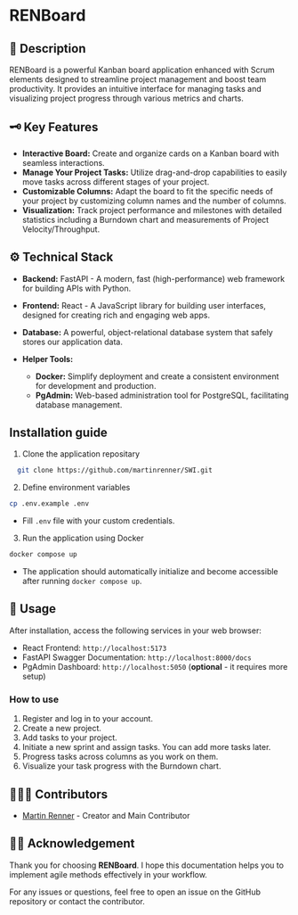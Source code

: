 # RENBoard

## 📖 Description

RENBoard is a powerful Kanban board application enhanced with Scrum elements designed to streamline project management and boost team productivity. It provides an intuitive interface for managing tasks and visualizing project progress through various metrics and charts.

## 🗝️ Key Features

- **Interactive Board:** Create and organize cards on a Kanban board with seamless interactions.
- **Manage Your Project Tasks:** Utilize drag-and-drop capabilities to easily move tasks across different stages of your project.
- **Customizable Columns:** Adapt the board to fit the specific needs of your project by customizing column names and the number of columns.
- **Visualization:** Track project performance and milestones with detailed statistics including a Burndown chart and measurements of Project Velocity/Throughput.

## ⚙️ Technical Stack

- **Backend:** FastAPI - A modern, fast (high-performance) web framework for building APIs with Python.
- **Frontend:** React - A JavaScript library for building user interfaces, designed for creating rich and engaging web apps.
- **Database:** A powerful, object-relational database system that safely stores our application data.

- **Helper Tools:**
    - **Docker:** Simplify deployment and create a consistent environment for development and production.
    - **PgAdmin:** Web-based administration tool for PostgreSQL, facilitating database management.

## Installation guide

1. Clone the application repositary

 ```bash
   git clone https://github.com/martinrenner/SWI.git
```

2. Define environment variables

```bash
cp .env.example .env
```

- Fill `.env` file with your custom credentials.

3. Run the application using Docker

```bash
docker compose up
```

- The application should automatically initialize and become accessible after running `docker compose up`.

## 🚀 Usage

After installation, access the following services in your web browser:

- React Frontend: `http://localhost:5173`
- FastAPI Swagger Documentation: `http://localhost:8000/docs`
- PgAdmin Dashboard: `http://localhost:5050` (**optional** - it requires more setup)


### How to use

1. Register and log in to your account.
3. Create a new project.
4. Add tasks to your project.
5. Initiate a new sprint and assign tasks. You can add more tasks later.
6. Progress tasks across columns as you work on them.
7. Visualize your task progress with the Burndown chart.


## 👨🏿‍💻 Contributors
- [Martin Renner](https://github.com/martinrenner) - Creator and Main Contributor

## 🙌🏿 Acknowledgement

Thank you for choosing **RENBoard**. I hope this documentation helps you to implement agile methods effectively in your workflow. 

For any issues or questions, feel free to open an issue on the GitHub repository or contact the contributor.